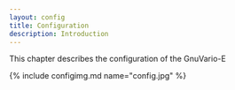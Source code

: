 ```yaml
---
layout: config
title: Configuration
description: Introduction
---
```


This chapter describes the configuration of the GnuVario-E

{% include configimg.md name="config.jpg" %}
